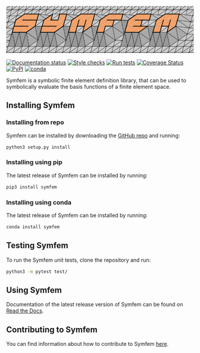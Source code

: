 ![Symfem](https://raw.githubusercontent.com/mscroggs/symfem/main/logo/logo.png)

[![Documentation status](https://readthedocs.org/projects/symfem/badge/?version=latest)](https://symfem.readthedocs.io/en/latest/?badge=latest)
[![Style checks](https://github.com/mscroggs/symfem/actions/workflows/style-checks.yml/badge.svg)](https://github.com/mscroggs/symfem/actions)
[![Run tests](https://github.com/mscroggs/symfem/actions/workflows/run-tests.yml/badge.svg)](https://github.com/mscroggs/symfem/actions)
[![Coverage Status](https://coveralls.io/repos/github/mscroggs/symfem/badge.svg?branch=main)](https://coveralls.io/github/mscroggs/symfem?branch=main)
[![PyPI](https://img.shields.io/pypi/v/symfem?color=blue&label=PyPI&logo=pypi&logoColor=white)](https://pypi.org/project/symfem/)
[![conda](https://img.shields.io/badge/Anaconda.org-2021.7.6-blue.svg?style=flat-square&label=conda&logo=anaconda)](https://anaconda.org/conda-forge/symfem)

Symfem is a symbolic finite element definition library, that can be used to
symbolically evaluate the basis functions of a finite element space.

## Installing Symfem
### Installing from repo
Symfem can be installed by downloading the [GitHub repo](https://github.com/mscroggs/symfem)
and running:

```bash
python3 setup.py install
```

### Installing using pip
The latest release of Symfem can be installed by running:

```bash
pip3 install symfem
```

### Installing using conda
The latest release of Symfem can be installed by running:

```bash
conda install symfem
```

## Testing Symfem
To run the Symfem unit tests, clone the repository and run:

```bash
python3 -m pytest test/
```

## Using Symfem
Documentation of the latest release version of Symfem can be found on
[Read the Docs](https://symfem.readthedocs.io/en/latest/).

## Contributing to Symfem
You can find information about how to contribute to Symfem [here](CONTRIBUTING.md).
